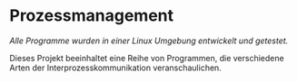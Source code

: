 # Prozessmanagement
*Alle Programme wurden in einer Linux Umgebung entwickelt und getestet.*

Dieses Projekt beeinhaltet eine Reihe von Programmen, die verschiedene Arten
der Interprozesskommunikation veranschaulichen.
